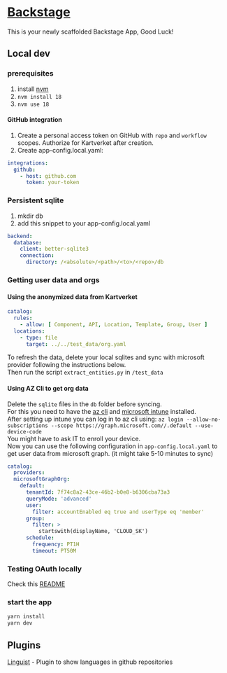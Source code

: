 # [Backstage](https://backstage.io)

This is your newly scaffolded Backstage App, Good Luck!

## Local dev 

### prerequisites
1. install [nvm](https://github.com/nvm-sh/nvm)
2. `nvm install 18`
3. `nvm use 18`

#### GitHub integration
1. Create a personal access token on GitHub with `repo` and `workflow` scopes. Authorize for Kartverket after creation.
2. Create app-config.local.yaml:
```yaml
integrations:
  github:
    - host: github.com
      token: your-token
```
### Persistent sqlite

1. mkdir db
2. add this snippet to your app-config.local.yaml

```yaml
backend:
  database:
    client: better-sqlite3
    connection:
      directory: /<absolute>/<path>/<to>/<repo>/db
```

### Getting user data and orgs
#### Using the anonymized data from Kartverket
```yaml
catalog:
  rules:
    - allow: [ Component, API, Location, Template, Group, User ]
  locations:
    - type: file
      target: ../../test_data/org.yaml
```
To refresh the data, delete your local sqlites and sync with microsoft provider following the instructions below.   
Then run the script `extract_entities.py` in `/test_data`

#### Using AZ Cli to get org data   
Delete the `sqlite` files in the `db` folder before syncing.   
For this you need to have the [az cli](https://learn.microsoft.com/en-us/cli/azure/install-azure-cli-linux?pivots=apt) and [microsoft intune](https://learn.microsoft.com/en-us/mem/intune/user-help/microsoft-intune-app-linux) installed.    
After setting up intune you can log in to az cli using: `az login --allow-no-subscriptions --scope https://graph.microsoft.com//.default --use-device-code`   
You might have to ask IT to enroll your device.   
Now you can use the following configuration in `app-config.local.yaml` to get user data from microsoft graph. (it might take 5-10 minutes to sync)
```yaml
catalog:
  providers:
  microsoftGraphOrg:
    default:
      tenantId: 7f74c8a2-43ce-46b2-b0e8-b6306cba73a3
      queryMode: 'advanced'
      user:
        filter: accountEnabled eq true and userType eq 'member'
      group:
        filter: >
          startswith(displayName, 'CLOUD_SK')
      schedule:
        frequency: PT1H
        timeout: PT50M
```
 

### Testing OAuth locally
Check this [README](oauth2-proxy/README.md)

### start the app

```sh
yarn install
yarn dev
```


## Plugins
[Linguist](https://github.com/backstage/backstage/tree/master/plugins/linguist) - Plugin to show languages in github repositories